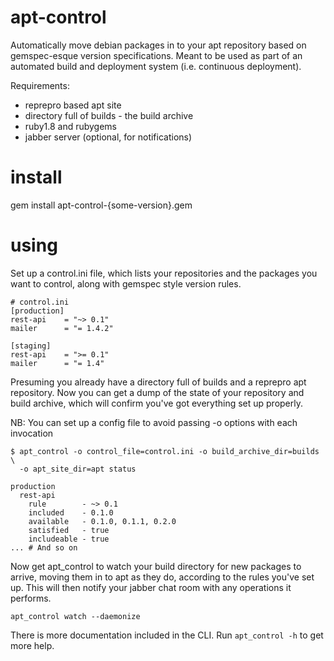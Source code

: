 # apt-control

Automatically move debian packages in to your apt repository based on
gemspec-esque version specifications.  Meant to be used as part of an automated
build and deployment system (i.e. continuous deployment).

Requirements:
 - reprepro based apt site
 - directory full of builds - the build archive
 - ruby1.8 and rubygems
 - jabber server (optional, for notifications)

# install

gem install apt-control-{some-version}.gem

# using

Set up a control.ini file, which lists your repositories and the packages you
want to control, along with gemspec style version rules.

```
# control.ini
[production]
rest-api    = "~> 0.1"
mailer      = "= 1.4.2"

[staging]
rest-api    = ">= 0.1"
mailer      = "= 1.4"
```

Presuming you already have a directory full of builds and a reprepro apt
repository.  Now you can get a dump of the state of your repository and build
archive, which will confirm you've got everything set up properly.

NB: You can set up a config file to avoid passing -o options with each invocation

```
$ apt_control -o control_file=control.ini -o build_archive_dir=builds \
  -o apt_site_dir=apt status

production
  rest-api
    rule        - ~> 0.1
    included    - 0.1.0
    available   - 0.1.0, 0.1.1, 0.2.0
    satisfied   - true
    includeable - true
... # And so on
```

Now get apt_control to watch your build directory for new packages to arrive,
moving them in to apt as they do, according to the rules you've set up.  This
will then notify your jabber chat room with any operations it performs.

`apt_control watch --daemonize`

There is more documentation included in the CLI.  Run `apt_control -h` to get
more help.